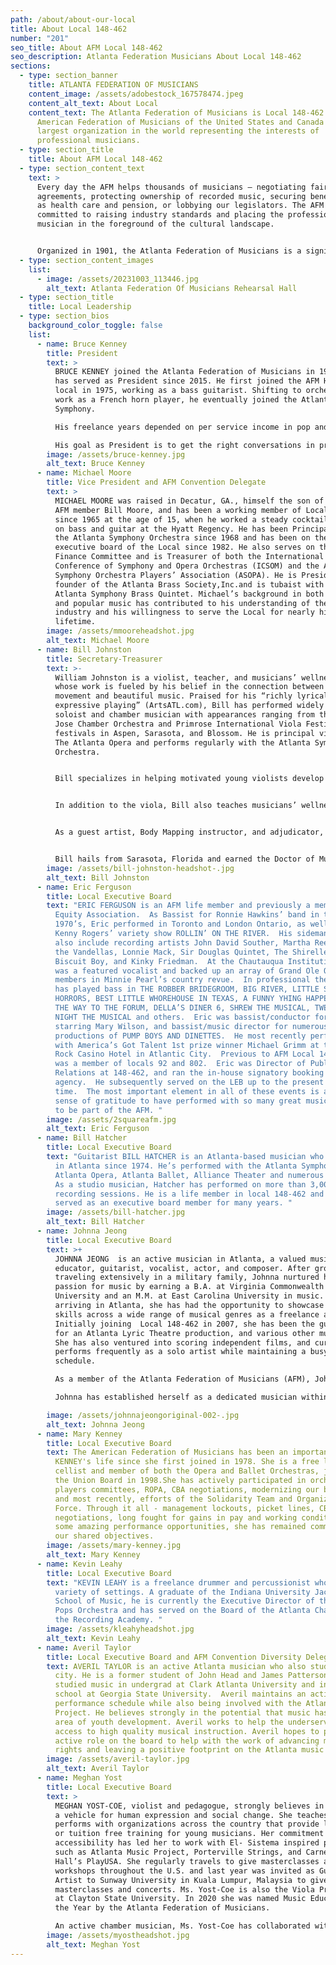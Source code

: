 ```yaml
---
path: /about/about-our-local
title: About Local 148-462
number: "201"
seo_title: About AFM Local 148-462
seo_description: Atlanta Federation Musicians About Local 148-462
sections:
  - type: section_banner
    title: ATLANTA FEDERATION OF MUSICIANS
    content_image: /assets/adobestock_167578474.jpeg
    content_alt_text: About Local
    content_text: The Atlanta Federation of Musicians is Local 148-462 of the
      American Federation of Musicians of the United States and Canada – the
      largest organization in the world representing the interests of
      professional musicians.
  - type: section_title
    title: About AFM Local 148-462
  - type: section_content_text
    text: >
      Every day the AFM helps thousands of musicians — negotiating fair
      agreements, protecting ownership of recorded music, securing benefits such
      as health care and pension, or lobbying our legislators. The AFM is
      committed to raising industry standards and placing the professional
      musician in the foreground of the cultural landscape.


      Organized in 1901, the Atlanta Federation of Musicians is a significant chapter of the AFM representing around 700 musicians throughout Georgia, including the metropolitan areas of Atlanta, Athens, Augusta, Columbus and Macon. Our professional members perform every imaginable style of music – including blues, classical, country, ethnic/world music, hip-hop, jazz, rap, rock, soul.
  - type: section_content_images
    list:
      - image: /assets/20231003_113446.jpg
        alt_text: Atlanta Federation Of Musicians Rehearsal Hall
  - type: section_title
    title: Local Leadership
  - type: section_bios
    background_color_toggle: false
    list:
      - name: Bruce Kenney
        title: President
        text: >
          BRUCE KENNEY joined the Atlanta Federation of Musicians in 1985, and
          has served as President since 2015. He first joined the AFM Houston
          local in 1975, working as a bass guitarist. Shifting to orchestral
          work as a French horn player, he eventually joined the Atlanta
          Symphony. 

          His freelance years depended on per service income in pop and classical performance. Working freelancers in all genres stand to benefit greatly from collaborative thinking, and the AFM provides the needed structure. For specific workplaces, AFM collective bargaining agreements further solidify terms of employment. 

          His goal as President is to get the right conversations in progress so that musicians can decide how best to deal with the concerns of their professional lives. He encourages the Board to examine, with an open mind, ways to identify and inspire these voices. 
        image: /assets/bruce-kenney.jpg
        alt_text: Bruce Kenney
      - name: Michael Moore
        title: Vice President and AFM Convention Delegate
        text: >
          MICHAEL MOORE was raised in Decatur, GA., himself the son of long-time
          AFM member Bill Moore, and has been a working member of Local 148-462
          since 1965 at the age of 15, when he worked a steady cocktail hour job
          on bass and guitar at the Hyatt Regency. He has been Principal Tuba in
          the Atlanta Symphony Orchestra since 1968 and has been on the
          executive board of the Local since 1982. He also serves on the Local’s
          Finance Committee and is Treasurer of both the International
          Conference of Symphony and Opera Orchestras (ICSOM) and the Atlanta
          Symphony Orchestra Players’ Association (ASOPA). He is President and
          founder of the Atlanta Brass Society,Inc.and is tubaist with the
          Atlanta Symphony Brass Quintet. Michael’s background in both classical
          and popular music has contributed to his understanding of the music
          industry and his willingness to serve the Local for nearly his
          lifetime. 
        image: /assets/mmooreheadshot.jpg
        alt_text: Michael Moore
      - name: Bill Johnston
        title: Secretary-Treasurer
        text: >-
          William Johnston is a violist, teacher, and musicians’ wellness expert
          whose work is fueled by his belief in the connection between beautiful
          movement and beautiful music. Praised for his “richly lyrical tone and
          expressive playing” (ArtsATL.com), Bill has performed widely as a
          soloist and chamber musician with appearances ranging from the San
          Jose Chamber Orchestra and Primrose International Viola Festival to
          festivals in Aspen, Sarasota, and Blossom. He is principal violist of
          The Atlanta Opera and performs regularly with the Atlanta Symphony
          Orchestra. 


          Bill specializes in helping motivated young violists develop into accomplished players who set ambitious goals and achieve them. Student successes include admission as viola majors to schools such as Indiana University, Boston University, and the Peabody Institute. He has served on the faculty at the University of Florida, and currently teaches in his private studio in Atlanta, coaches chamber music, and regularly presents masterclasses.


          In addition to the viola, Bill also teaches musicians’ wellness. Clients ranging from middle school students to professional orchestral musicians and university professors have taken his Body Mapping courses to improve their quality of movement, enhance performance, and avoid injuries. He offers both in-person and online Body Mapping instruction in many formats, including private lessons, group courses, and guest workshops.


          As a guest artist, Body Mapping instructor, and adjudicator, Bill has worked with musicians at more than forty universities, schools, and festivals including the Cleveland Institute of Music, Florida State University, University of Toronto, as well as the American Viola Society Festival. He often works with institutions to present tailored residencies that combine viola master classes and Body Mapping teaching, as well as solo and chamber performances.


          Bill hails from Sarasota, Florida and earned the Doctor of Musical Arts Degree from the Cleveland Institute of Music. In his free time you may find him practicing Aikido or exploring Atlanta’s many wonderful parks with his Basset Hound.
        image: /assets/bill-johnston-headshot-.jpg
        alt_text: Bill Johnston
      - name: Eric Ferguson
        title: Local Executive Board
        text: "ERIC FERGUSON is an AFM life member and previously a member of Actor’s
          Equity Association.  As Bassist for Ronnie Hawkins’ band in the early
          1970’s, Eric performed in Toronto and London Ontario, as well as on
          Kenny Rogers’ variety show ROLLIN’ ON THE RIVER.  His sideman credits
          also include recording artists John David Souther, Martha Reeves and
          the Vandellas, Lonnie Mack, Sir Douglas Quintet, The Shirelles, King
          Biscuit Boy, and Kinky Friedman.  At the Chautauqua Institution, Eric
          was a featured vocalist and backed up an array of Grand Ole Opry
          members in Minnie Pearl’s country revue.  In professional theatre, he
          has played bass in THE ROBBER BRIDEGROOM, BIG RIVER, LITTLE SHOP OF
          HORRORS, BEST LITTLE WHOREHOUSE IN TEXAS, A FUNNY YHING HAPPENED ON
          THE WAY TO THE FORUM, DELLA’S DINER 6, SHREW THE MUSICAL, TWELFTH
          NIGHT THE MUSICAL and others.  Eric was bassist/conductor for BEEHIVE
          starring Mary Wilson, and bassist/music director for numerous
          productions of PUMP BOYS AND DINETTES.  He most recently performed
          with America’s Got Talent 1st prize winner Michael Grimm at the Hard
          Rock Casino Hotel in Atlantic City.  Previous to AFM Local 148-462, he
          was a member of locals 92 and 802.  Eric was Director of Public
          Relations at 148-462, and ran the in-house signatory booking
          agency.  He subsequently served on the LEB up to the present
          time.  The most important element in all of these events is a deep
          sense of gratitude to have performed with so many great musicians, and
          to be part of the AFM. "
        image: /assets/2squareafm.jpg
        alt_text: Eric Ferguson
      - name: Bill Hatcher
        title: Local Executive Board
        text: "Guitarist BILL HATCHER is an Atlanta-based musician who’s been performing
          in Atlanta since 1974. He’s performed with the Atlanta Symphony,
          Atlanta Opera, Atlanta Ballet, Alliance Theater and numerous others.
          As a studio musician, Hatcher has performed on more than 3,000 local
          recording sessions. He is a life member in local 148-462 and has
          served as an executive board member for many years. "
        image: /assets/bill-hatcher.jpg
        alt_text: Bill Hatcher
      - name: Johnna Jeong
        title: Local Executive Board
        text: >+
          JOHNNA JEONG  is an active musician in Atlanta, a valued music
          educator, guitarist, vocalist, actor, and composer. After growing up
          traveling extensively in a military family, Johnna nurtured her
          passion for music by earning a B.A. at Virginia Commonwealth
          University and an M.M. at East Carolina University in music. Upon
          arriving in Atlanta, she has had the opportunity to showcase her
          skills across a wide range of musical genres as a freelance artist.
          Initially joining  Local 148-462 in 2007, she has been the guitarist
          for an Atlanta Lyric Theatre production, and various other musicals.
          She has also ventured into scoring independent films, and currently
          performs frequently as a solo artist while maintaining a busy teaching
          schedule.

          As a member of the Atlanta Federation of Musicians (AFM), Johnna contributes her support as a board member of the Diversity Committee, has been a recipient of the Music Performance Trust Fund, and is honored to follow in the footsteps of her predecessor John McCutcheon, as a Local Executive Board member. 

          Johnna has established herself as a dedicated musician within the community, and continues to enrich the cultural fabric of Atlanta. 

        image: /assets/johnnajeongoriginal-002-.jpg
        alt_text: Johnna Jeong
      - name: Mary Kenney
        title: Local Executive Board
        text: The American Federation of Musicians has been an important part of MARY
          KENNEY's life since she first joined in 1978. She is a free lance
          cellist and member of both the Opera and Ballet Orchestras, joining
          the Union Board in 1998.She has actively participated in orchestra
          players committees, ROPA, CBA negotiations, modernizing our building
          and most recently, efforts of the Solidarity Team and Organizing Task
          Force. Through it all - management lockouts, picket lines, CBA
          negotiations, long fought for gains in pay and working conditions and
          some amazing performance opportunities, she has remained committed to
          our shared objectives.
        image: /assets/mary-kenney.jpg
        alt_text: Mary Kenney
      - name: Kevin Leahy
        title: Local Executive Board
        text: "KEVIN LEAHY is a freelance drummer and percussionist who has worked in a
          variety of settings. A graduate of the Indiana University Jacobs
          School of Music, he is currently the Executive Director of the Atlanta
          Pops Orchestra and has served on the Board of the Atlanta Chapter of
          the Recording Academy. "
        image: /assets/kleahyheadshot.jpg
        alt_text: Kevin Leahy
      - name: Averil Taylor
        title: Local Executive Board and AFM Convention Diversity Delegate
        text: AVERIL TAYLOR is an active Atlanta musician who also studied music in the
          city. He is a former student of John Head and James Patterson. He
          studied music in undergrad at Clark Atlanta University and in grad
          school at Georgia State University.  Averil maintains an active
          performance schedule while also being involved with the Atlanta Music
          Project. He believes strongly in the potential that music has in the
          area of youth development. Averil works to help the underserved have
          access to high quality musical instruction. Averil hopes to play an
          active role on the board to help with the work of advancing musician’s
          rights and leaving a positive footprint on the Atlanta music scene.
        image: /assets/averil-taylor.jpg
        alt_text: Averil Taylor
      - name: Meghan Yost
        title: Local Executive Board
        text: >
          MEGHAN YOST-COE, violist and pedagogue, strongly believes in music as
          a vehicle for human expression and social change. She teaches and
          performs with organizations across the country that provide low cost
          or tuition free training for young musicians. Her commitment to
          accessibility has led her to work with El- Sistema inspired programs
          such as Atlanta Music Project, Porterville Strings, and Carnegie
          Hall’s PlayUSA. She regularly travels to give masterclasses and
          workshops throughout the U.S. and last year was invited as Guest
          Artist to Sunway University in Kuala Lumpur, Malaysia to give
          masterclasses and concerts. Ms. Yost-Coe is also the Viola Professor
          at Clayton State University. In 2020 she was named Music Educator of
          the Year by the Atlanta Federation of Musicians. 

          An active chamber musician, Ms. Yost-Coe has collaborated with Harlem Quartet, Dali Quartet, Elmar Oliveira, Petar Jankovic, Bright Feather Ensemble, and Kaleidoscope Chamber Orchestra. Her love of chamber music blossomed under the guidance of her mentors Joel Krosnick, David Cole, Chauncey Patterson, Doris Lederer, and Kathy Murdock. She regularly performs at The Porterville Strings Festival and the Atlanta Music Project Summer Chamber Series. Past festival performances include Kneisel Hall Chamber Music School, the Dali Quartet International Music Festival, and the Garth Newel Music Center. Love of chamber music also led her to collaborate with the indie-folk rock band River City Extension, touring the continental U.S. for two years. Her live session recordings can be heard on Audiotree, Little Elephant Room, and Daytrotter. Yost-Coe performs with orchestras across the southeast, including the Atlanta Opera, Charleston Symphony Orchestra, and Columbus Symphony Orchestra. She has performed throughout the U.S., Canada, China, Malaysia, and Brazil. Yost-Coe received her Bachelor of Music from Indiana University Jacobs School of Music, where she studied with Yuval Gotlibovich and Alan deVeritch; and her Master of Music from Lynn Conservatory of Music under Ralph Fielding.
        image: /assets/myostheadshot.jpg
        alt_text: Meghan Yost
---
```

